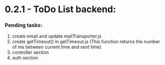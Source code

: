 # 0.2.1 - ToDo List backend:

### Pending tasks:
1. create email and update mailTransporter.js
2. create getTimeout() in getTimeout.js (This function returns the number of ms between current time and sent time)
3. controller section
4. auth section